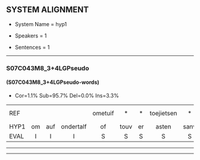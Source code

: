 
## SYSTEM ALIGNMENT

- System Name = hyp1

- Speakers = 1

- Sentences = 1

---

### S07C043M8_3+4LGPseudo

#### (S07C043M8_3+4LGPseudo-words)

- Cor=1.1%	Sub=95.7%	Del=0.0%	Ins=3.3%

|  |  |  |  |  |  |  |  |  |  |  |  |  |  |  |  |  |  |  |  |  |  |  |  |  |  |  |  |  |  |  |  |  |  |  |  |  |  |  |  |  |  |  |  |  |  |  |  |  |  |  |  |  |  |  |  |  |  |  |  |  |  |  |  |  |  |  |  |  |  |  |  |  |  |  |  |  |  |  |  |  |  |  |  |  |  |  |  |  |  |  |  |  |
|:--- |:---:|:---:|:---:|:---:|:---:|:---:|:---:|:---:|:---:|:---:|:---:|:---:|:---:|:---:|:---:|:---:|:---:|:---:|:---:|:---:|:---:|:---:|:---:|:---:|:---:|:---:|:---:|:---:|:---:|:---:|:---:|:---:|:---:|:---:|:---:|:---:|:---:|:---:|:---:|:---:|:---:|:---:|:---:|:---:|:---:|:---:|:---:|:---:|:---:|:---:|:---:|:---:|:---:|:---:|:---:|:---:|:---:|:---:|:---:|:---:|:---:|:---:|:---:|:---:|:---:|:---:|:---:|:---:|:---:|:---:|:---:|:---:|:---:|:---:|:---:|:---:|:---:|:---:|:---:|:---:|:---:|:---:|:---:|:---:|:---:|:---:|:---:|:---:|:---:|:---:|:---:|:---:|
| REF |  |  |  | ometuif | * | * | toejietsen | * | * | oonwijlen | *s | * | nurudien | * | stoenydaas | * | * | deuveltek | * | * | *s | juitonie | gevijdel | sidowaan | *s | * | *s | * | * | * | * | *s | wachteniek | verpierik | nappegreeuw | *s | nappegreeuw | mantaroen | * | * | * | *s | schielendaspen | crobeklunker | * | kabbestepen | verwarig | *(verwarring) | ooiebiekje | * | fandelig | jalekrewen | smoralij | smoralij | *s | * | *s | * | kanaroe | * | *s | * | meitsegrok | * | kantelogsten | *s | * | ondermind | choporatie | *s | * | * | ijraspangen | * | * | * | ijraspangen | * | blottenduuf | * | girdofhaalder | *s | * | tobbermoeit | poentalschouden | havedil | * | verbrakkertje | * | gerauwejaak | hapeneren | hapeneren |
| HYP1 | om | auf | ondertalf | of | touv | er | asten | sanv | en | wal | als | ge | 't | eet | n | raaptien | stooiennie | das | stoeen | de | daroek | jam | geveev | se | duan | sprea | sperk | aan | wacht | wachten | i | voor | pier | kijk | lapze | knopelschriv | om | te | al | e | on | schijnen | dans | den | gonbuielender | kabes | denden | vel | wa | vel | wari | oi | biekel | ja | bike | van | deling | jol | keren | a | ik | vogen | kano | kut | neerleggen | metsee | oek | kop | coveloogsten | ontemint | choporlati | des | ien | balel | ja | en | ros | pan | gin | ot | leu | gelufe | harne | dondae | moeid | doentalsgauden | hvolde | doel | ebraken | jatje | haa | hapeneren |
| EVAL | I | I | I | S | S | S | S | S | S | S | S | S | S | S | S | S | S | S | S | S | S | S | S | S | S | S | S | S | S | S | S | S | S | S | S | S | S | S | S | S | S | S | S | S | S | S | S | S | S | S | S | S | S | S | S | S | S | S | S | S | S | S | S | S | S | S | S | S | S | S | S | S | S | S | S | S | S | S | S | S | S | S | S | S | S | S | S | S | S | S | S |  |
---

---
